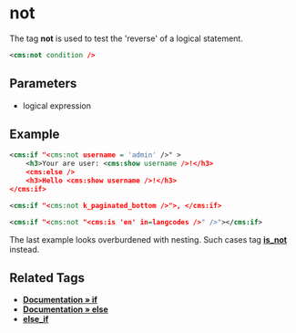 # not

The tag **not** is used to test the 'reverse' of a logical statement.

```xml
<cms:not condition />
```

## Parameters

* logical expression

## Example

```xml
<cms:if "<cms:not username = 'admin' />" >
    <h3>Your are user: <cms:show username />!</h3>
    <cms:else />
    <h3>Hello <cms:show username />!</h3>
</cms:if>
```

```xml
<cms:if "<cms:not k_paginated_bottom />">, </cms:if>
```

```xml
<cms:if "<cms:not "<cms:is 'en' in=langcodes />" />"></cms:if>
```

The last example looks overburdened with nesting. Such cases  tag [**is_not**](https://github.com/trendoman/Tweakus-Dilectus/tree/main/anton.cms%40ya.ru__tags-new/is_not/) instead.

## Related Tags

* [**Documentation &raquo; if**](https://docs.couchcms.com/tags-reference/if.html)
* [**Documentation &raquo; else**](https://docs.couchcms.com/tags-reference/else.html)
* [**else_if**](./else_if.md)

